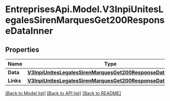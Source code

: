 # EntreprisesApi.Model.V3InpiUnitesLegalesSirenMarquesGet200ResponseDataInner

## Properties

Name | Type | Description | Notes
------------ | ------------- | ------------- | -------------
**Data** | [**V3InpiUnitesLegalesSirenMarquesGet200ResponseDataInnerData**](V3InpiUnitesLegalesSirenMarquesGet200ResponseDataInnerData.md) |  | [optional] 
**Links** | [**V3InpiUnitesLegalesSirenMarquesGet200ResponseDataInnerLinks**](V3InpiUnitesLegalesSirenMarquesGet200ResponseDataInnerLinks.md) |  | [optional] 

[[Back to Model list]](../README.md#documentation-for-models) [[Back to API list]](../README.md#documentation-for-api-endpoints) [[Back to README]](../README.md)

